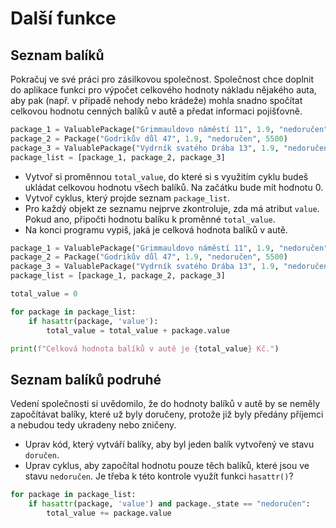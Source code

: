 # Další funkce

## Seznam balíků

Pokračuj ve své práci pro zásilkovou společnost. Společnost chce doplnit do aplikace funkci pro výpočet celkového hodnoty nákladu nějakého auta, aby pak (např. v případě nehody nebo krádeže) mohla snadno spočítat celkovou hodnotu cenných balíků v autě a předat informaci pojišťovně.

```py
package_1 = ValuablePackage("Grimmauldovo náměstí 11", 1.9, "nedoručen", 5500)
package_2 = Package("Godrikův důl 47", 1.9, "nedoručen", 5500)
package_3 = ValuablePackage("Vydrník svatého Drába 13", 1.9, "nedoručen", 5500)
package_list = [package_1, package_2, package_3]
```

- Vytvoř si proměnnou `total_value`, do které si s využitím cyklu budeš ukládat celkovou hodnotu všech balíků. Na začátku bude mít hodnotu 0.
- Vytvoř cyklus, který projde seznam `package_list`.
- Pro každý objekt ze seznamu nejprve zkontroluje, zda má atribut `value`. Pokud ano, připočti hodnotu balíku k proměnné `total_value`.
- Na konci programu vypiš, jaká je celková hodnota balíků v autě.

```py
package_1 = ValuablePackage("Grimmauldovo náměstí 11", 1.9, "nedoručen", 5500)
package_2 = Package("Godrikův důl 47", 1.9, "nedoručen", 5500)
package_3 = ValuablePackage("Vydrník svatého Drába 13", 1.9, "nedoručen", 5500)
package_list = [package_1, package_2, package_3]

total_value = 0

for package in package_list:
    if hasattr(package, 'value'):
        total_value = total_value + package.value

print(f"Celková hodnota balíků v autě je {total_value} Kč.")
```

## Seznam balíků podruhé

Vedení společnosti si uvědomilo, že do hodnoty balíků v autě by se neměly započítávat balíky, které už byly doručeny, protože již byly předány příjemci a nebudou tedy ukradeny nebo zničeny. 

- Uprav kód, který vytváří balíky, aby byl jeden balík vytvořený ve stavu `doručen`.
- Uprav cyklus, aby započítal hodnotu pouze těch balíků, které jsou ve stavu `nedoručen`. Je třeba k této kontrole využít funkci `hasattr()`?

```py
for package in package_list:
    if hasattr(package, 'value') and package._state == "nedoručen":
        total_value += package.value
```
